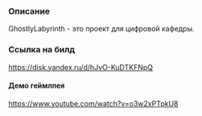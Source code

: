 ### Описание
  GhostlyLabyrinth - это проект для цифровой кафедры.
### Ссылка на билд
  https://disk.yandex.ru/d/hJvO-KuDTKFNpQ
#### Демо геймлпея
  https://www.youtube.com/watch?v=o3w2xPTpkU8
